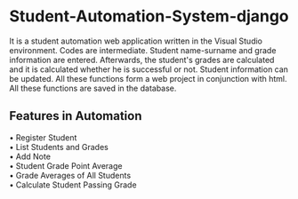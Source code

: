 # Student-Automation-System-django
It is a student automation web application written in the Visual Studio environment. Codes are intermediate. Student name-surname and grade information are entered. Afterwards, the student's grades are calculated and it is calculated whether he is successful or not. Student information can be updated. All these functions form a web project in conjunction with html. All these functions are saved in the database.

## Features in Automation
• Register Student         
• List Students and Grades   
• Add Note     
• Student Grade Point Average            
• Grade Averages of All Students          
• Calculate Student Passing Grade            
